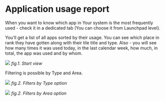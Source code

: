 # Application usage report

When you want to know which app in Your system is the most frequently used - check it in a dedicated tab (You can choose it from Launchpad level). 

You'll get a list of all apps sorted by their usage. You can see which place in rank they have gotten along with their tile title and type. Also - you will see how many times it was used today, in the last calendar week, how much, in total, the app was used and by whom. 

![](/res/most_frequently_used_list.png)
*fig.1. Start view*

Filtering is possible by Type and Area. 

![](/res/most_frequently_used_filtering_type.png)
*fig.2. Filters by Type option*

![](/res/most_frequently_used_filtering_area.png)
*fig.2. Filters by Area option*